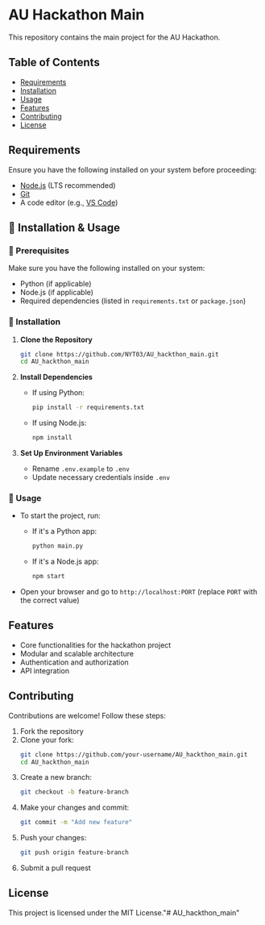 # AU Hackathon Main

This repository contains the main project for the AU Hackathon.

## Table of Contents
- [Requirements](#requirements)
- [Installation](#installation)
- [Usage](#usage)
- [Features](#features)
- [Contributing](#contributing)
- [License](#license)

## Requirements
Ensure you have the following installed on your system before proceeding:
- [Node.js](https://nodejs.org/) (LTS recommended)
- [Git](https://git-scm.com/)
- A code editor (e.g., [VS Code](https://code.visualstudio.com/))

## 📌 Installation & Usage  

### 🔹 Prerequisites  
Make sure you have the following installed on your system:  
- Python (if applicable)  
- Node.js (if applicable)  
- Required dependencies (listed in `requirements.txt` or `package.json`)  

### 🔹 Installation  
1. **Clone the Repository**  
   ```sh
   git clone https://github.com/NYT03/AU_hackthon_main.git
   cd AU_hackthon_main
   ```  

2. **Install Dependencies**  
   - If using Python:  
     ```sh
     pip install -r requirements.txt
     ```  
   - If using Node.js:  
     ```sh
     npm install
     ```  

3. **Set Up Environment Variables**  
   - Rename `.env.example` to `.env`  
   - Update necessary credentials inside `.env`  

### 🔹 Usage  
- To start the project, run:  
  - If it's a Python app:  
    ```sh
    python main.py
    ```  
  - If it's a Node.js app:  
    ```sh
    npm start
    ```  

- Open your browser and go to `http://localhost:PORT` (replace `PORT` with the correct value)  

## Features
- Core functionalities for the hackathon project
- Modular and scalable architecture
- Authentication and authorization
- API integration

## Contributing
Contributions are welcome! Follow these steps:
1. Fork the repository
2. Clone your fork:
   ```sh
   git clone https://github.com/your-username/AU_hackthon_main.git
   cd AU_hackthon_main
   ```
3. Create a new branch:
   ```sh
   git checkout -b feature-branch
   ```
4. Make your changes and commit:
   ```sh
   git commit -m "Add new feature"
   ```
5. Push your changes:
   ```sh
   git push origin feature-branch
   ```
6. Submit a pull request

## License
This project is licensed under the MIT License."# AU_hackthon_main" 
